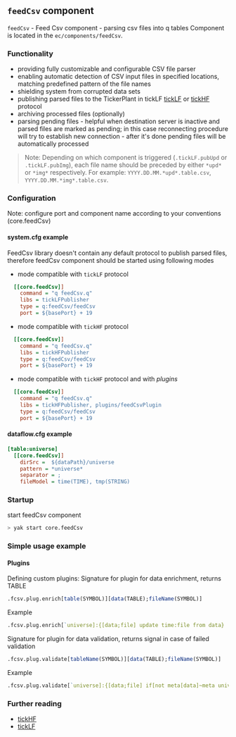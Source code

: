 ## **`feedCsv` component**
`feedCsv` - Feed Csv component - parsing csv files into q tables
Component is located in the `ec/components/feedCsv`.

### Functionality
- providing fully customizable and configurable CSV file parser
- enabling automatic detection of CSV input files in specified locations, matching predefined pattern of the file names
- shielding system from corrupted data sets
- publishing parsed files to the TickerPlant in tickLF [tickLF](../tickLF) or [tickHF](../tickHF) protocol
- archiving processed files (optionally)
- parsing pending files - helpful when destination server is inactive and parsed files are marked as pending; 
  in this case reconnecting procedure will try to establish new connection - after it's done pending files will be automatically processed
> Note:
>  Depending on which component is triggered (`.tickLF.pubUpd` or `.tickLF.pubImg`), each file name should be preceded by either `*upd*` or `*img*` respectively. 
  For example: `YYYY.DD.MM.*upd*.table.csv`, `YYYY.DD.MM.*img*.table.csv`.

### Configuration
Note: configure port and component name according to your conventions (core.feedCsv)

#### system.cfg example
FeedCsv library doesn't contain any default protocol to publish parsed files, therefore feedCsv component should be started using following modes

- mode compatible with `tickLF` protocol
```cfg
  [[core.feedCsv]]
    command = "q feedCsv.q"
    libs = tickLFPublisher
    type = q:feedCsv/feedCsv
    port = ${basePort} + 19
```

- mode compatible with `tickHF` protocol
```cfg
  [[core.feedCsv]]
    command = "q feedCsv.q"
    libs = tickHFPublisher
    type = q:feedCsv/feedCsv
    port = ${basePort} + 19
```

- mode compatible with `tickHF` protocol and with *plugins*
```cfg
  [[core.feedCsv]]
    command = "q feedCsv.q"
    libs = tickHFPublisher, plugins/feedCsvPlugin
    type = q:feedCsv/feedCsv
    port = ${basePort} + 19
```

#### dataflow.cfg example
```cfg
[table:universe]
  [[core.feedCsv]]
    dirSrc =  ${dataPath}/universe  
    pattern = *universe*  
    separator = ;  
    fileModel = time(TIME), tmp(STRING)
```

### Startup
start feedCsv component
```bash
> yak start core.feedCsv
```

### Simple usage example

#### Plugins
Defining custom plugins:
Signature for plugin for data enrichment, returns TABLE
```q
.fcsv.plug.enrich[table(SYMBOL)][data(TABLE);fileName(SYMBOL)]
```
Example
```q
.fcsv.plug.enrich[`universe]:{[data;file] update time:file from data}
```

Signature for plugin for data validation, returns signal in case of failed validation
```q
.fcsv.plug.validate[tableName(SYMBOL)][data(TABLE);fileName(SYMBOL)]
```
Example
```q
.fcsv.plug.validate[`universe]:{[data;file] if[not meta[data]~meta universe;'failed]}
```

### Further reading

- [tickHF](../tickHF)
- [tickLF](../tickLF)
